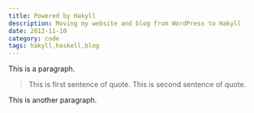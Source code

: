 ```yaml
---
title: Powered by Hakyll
description: Moving my website and blog from WordPress to Hakyll
date: 2012-11-10
category: code
tags: hakyll,haskell,blog
---
```


This is a paragraph.

> This is first sentence of quote. This is second sentence of quote.

This is another paragraph.
